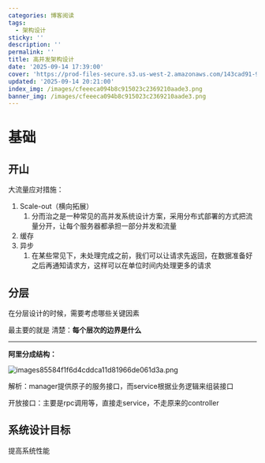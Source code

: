 ```yaml
---
categories: 博客阅读
tags:
  - 架构设计
sticky: ''
description: ''
permalink: ''
title: 高并发架构设计
date: '2025-09-14 17:39:00'
cover: 'https://prod-files-secure.s3.us-west-2.amazonaws.com/143cad91-961b-48b0-82dc-78fbb6eb5abe/ef1d6779-f59d-4ac8-939c-739233d734ec/wallhaven-vpx9g3.png?X-Amz-Algorithm=AWS4-HMAC-SHA256&X-Amz-Content-Sha256=UNSIGNED-PAYLOAD&X-Amz-Credential=ASIAZI2LB466TKH56EXX%2F20250918%2Fus-west-2%2Fs3%2Faws4_request&X-Amz-Date=20250918T070050Z&X-Amz-Expires=3600&X-Amz-Security-Token=IQoJb3JpZ2luX2VjED4aCXVzLXdlc3QtMiJHMEUCIAiSxzsK%2FGhkO3oha3aI0giaptCG0AcexDXiCPS8LY8XAiEA%2B6nx4MGGugSsV%2BP1YRkQhARTE9MCwL2eoDjG62PhNr4qiAQIt%2F%2F%2F%2F%2F%2F%2F%2F%2F%2F%2FARAAGgw2Mzc0MjMxODM4MDUiDItIzoIT1wP1yNJzFyrcAywu1%2FfjFyEsk8EpwnBJe19FUZQEVoaxsJXOFoy5Yn2ONBw0GgR1wh909kqf5WJH40YUwISGsttioBhOql2nTtevHMXY0xafhRCrWM28HCGHwA0MRT1sok2%2F2UgvpQi0%2BnNfx8WJ%2Fm4suo7xngQIKjkjn5ZbHqIlk%2FxHNp3vttVwc3g42%2BAaOWf2cFxtJTHWXQPP0xbOj3voEPm3cOnmADTULu71bxy2aVQWqK5%2FaI91R%2B7Ct4PLmz2R1wngTjIRKMyo4TEjnopNaaaz4A0X8hzQOq6PrSQP5nvKP5dxX%2B%2FO4pozTKJlxPymfA7seG9ONXUJTFyiMtRYHsLDcarcVgy%2BTQxQD5KAlnMzg112DYcik%2FRAAQINM3DRpI1L77P4rVEJjhYdTWAlk2O3YSHjE4kvOET%2BzCaVxreDG1jOPEDNFeWr1D2AB4TxEBwkXrxHaw4Dl4u8on44AlPhGhRovQs4YAjHTsHxtI%2BZjJglOroLVuvg6%2FMgQEXMHhB55T0FTLn7C7QfV%2B5nLN9Cpuob8GVRSi2gs3TXJsKvxze8mJELHFHcCzo8cLduIVFHhNwsjnaZfx6Akm50sqHMoMjc%2F5dFpMdUEJsayYt5TaFjrHw4Gh8mRS7rNH0bWqQCMOO5rsYGOqUB2CsKjyn9E9orfBbseViAcyxbzkJqgs7qglw1eDpRu1Tv06nc2dtWvYcBkF4tDuv71yoYBdFbgpkscgZwHZ%2FpOk3DPZzPNfKq%2FUDWWQrfszuv3U48yQIUpMrtW%2BzoxkfCWOiRWHFPRq9m5fWo%2BVftNeIvQa0NUv3h2cvpFRbcCavx9MsApvvwBsjf6OF8mY5GRYehEYgk1o1p8B2Ec85u6HS9jyXS&X-Amz-Signature=ce5c966ef6c806df82653a0811e892637412fe595bb0a6e234bcc9c0442f7257&X-Amz-SignedHeaders=host&x-amz-checksum-mode=ENABLED&x-id=GetObject'
updated: '2025-09-14 20:21:00'
index_img: /images/cfeeeca094b8c915023c2369210aade3.png
banner_img: /images/cfeeeca094b8c915023c2369210aade3.png
---
```


# 基础


## 开山


大流量应对措施：

1. Scale-out（横向拓展）
    1. 分而治之是一种常见的高并发系统设计方案，采用分布式部署的方式把流量分开，让每个服务器都承担一部分并发和流量
2. 缓存
3. 异步
    1. 在某些常见下，未处理完成之前，我们可以让请求先返回，在数据准备好之后再通知请求方，这样可以在单位时间内处理更多的请求

## 分层


在分层设计的时候，需要考虑哪些关键因素


最主要的就是 清楚：**每个层次的边界是什么**


---


**阿里分成结构：**


![images85584f1f6d4cddca11d81966de061d3a.png](/images/76b91b81b572afd296408e6ff7e2451f.png)


解析：manager提供原子的服务接口，而service根据业务逻辑来组装接口


开放接口：主要是rpc调用等，直接走service，不走原来的controller


## 系统设计目标


提高系统性能

